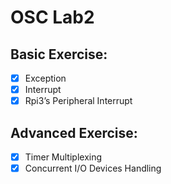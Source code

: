 # OSC Lab2
## Basic Exercise:
- [x] Exception
- [x] Interrupt
- [x] Rpi3’s Peripheral Interrupt 

## Advanced Exercise:
- [x] Timer Multiplexing
- [x] Concurrent I/O Devices Handling 
